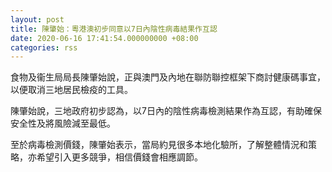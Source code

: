 ```yaml
---
layout: post
title: 陳肇始：粵港澳初步同意以7日內陰性病毒結果作互認
date: 2020-06-16 17:41:54.000000000 +08:00
categories: rss
---
```


食物及衞生局局長陳肇始說，正與澳門及內地在聯防聯控框架下商討健康碼事宜，以便取消三地居民檢疫的工具。

陳肇始說，三地政府初步認為，以7日內的陰性病毒檢測結果作為互認，有助確保安全性及將風險減至最低。

至於病毒檢測價錢，陳肇始表示，當局約見很多本地化驗所，了解整體情況和策略，亦希望引入更多競爭，相信價錢會相應調節。
